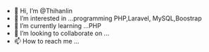 - 👋 Hi, I’m @Thihanlin
- 👀 I’m interested in ...programming PHP,Laravel, MySQL,Boostrap
- 🌱 I’m currently learning ...PHP
- 💞️ I’m looking to collaborate on ...
- 📫 How to reach me ...

<!---
Thihanlin/Thihanlin is a ✨ special ✨ repository because its `README.md` (this file) appears on your GitHub profile.
You can click the Preview link to take a look at your changes.
--->
